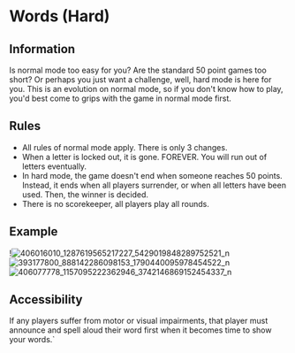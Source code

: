 # Words (Hard)
## Information
Is normal mode too easy for you? Are the standard 50 point games too short? Or perhaps you just want a challenge, well, hard mode is here for you.
This is an evolution on normal mode, so if you don't know how to play, you'd best come to grips with the game in normal mode first.
## Rules
- All rules of normal mode apply. There is only 3 changes.
- When a letter is locked out, it is gone. FOREVER. You will run out of letters eventually.
- In hard mode, the game doesn't end when someone reaches 50 points. Instead, it ends when all players surrender, or when all letters have been used. Then, the winner is decided.
- There is no scorekeeper, all players play all rounds.
## Example
!![406016010_1287619565217227_5429019848289752521_n](https://github.com/Mattahouen1/Words/assets/152474434/c30f4275-5b7f-4aff-90fe-4cca590565ed)
![393177800_888142286098153_1790440095978454522_n](https://github.com/Mattahouen1/Words/assets/152474434/04f04885-4c2a-4b08-aef9-d4a85b2c1e1b)
![406077778_1157095222362946_3742146869152454337_n](https://github.com/Mattahouen1/Words/assets/152474434/0c969360-4650-4e29-b922-9b26ec6de0e7)


    
## Accessibility
If any players suffer from motor or visual impairments, that player must announce and spell aloud their word first when it becomes time to show your words.`
